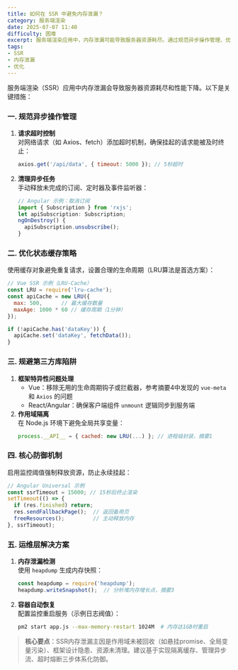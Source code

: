 ```yaml
---
title: 如何在 SSR 中避免内存泄漏？
category: 服务端渲染
date: 2025-07-07 11:40
difficulty: 困难
excerpt: 服务端渲染应用中，内存泄漏可能导致服务器资源耗尽。通过规范异步操作管理、优化缓存策略和使用监控工具，可以有效预防和处理内存泄漏问题。
tags:
- SSR
- 内存泄漏
- 优化
---
```

服务端渲染（SSR）应用中内存泄漏会导致服务器资源耗尽和性能下降。以下是关键措施：

### 一. 规范异步操作管理

1. **请求超时控制**  
   对网络请求（如 Axios、fetch）添加超时机制，确保挂起的请求能被及时终止：
   ```javascript
   axios.get('/api/data', { timeout: 5000 }); // 5秒超时
   ```
2. **清理异步任务**  
   手动释放未完成的订阅、定时器及事件监听器：
   ```javascript
   // Angular 示例：取消订阅
   import { Subscription } from 'rxjs';
   let apiSubscription: Subscription;
   ngOnDestroy() {
     apiSubscription.unsubscribe();
   }
   ```

### 二. 优化状态缓存策略

使用缓存对象避免重复请求，设置合理的生命周期（LRU算法是首选方案）：
```javascript
// Vue SSR 示例（LRU-Cache）
const LRU = require('lru-cache');
const apiCache = new LRU({
  max: 500,      // 最大缓存数量
  maxAge: 1000 * 60 // 缓存周期（1分钟）
});

if (!apiCache.has('dataKey')) {
  apiCache.set('dataKey', fetchData());
}
```

### 三. 规避第三方库陷阱

1. **框架特异性问题处理**  
   - Vue：移除无用的生命周期钩子或拦截器，参考摘要4中发现的 `vue-meta` 和 `Axios` 的问题
   - React/Angular：确保客户端组件 `unmount` 逻辑同步到服务端
2. **作用域隔离**  
   在 Node.js 环境下避免全局共享变量：
   ```javascript
   process.__API__ = { cached: new LRU(...) }; // 进程级封装，摘要1
   ```

### 四. 核心防御机制

启用监控阈值强制释放资源，防止永续挂起：
```javascript
// Angular Universal 示例
const ssrTimeout = 15000; // 15秒后终止渲染
setTimeout(() => {
  if (res.finished) return;
  res.sendFallbackPage();  // 返回备用页
  freeResources();         // 主动释放内存
}, ssrTimeout);
```

### 五. 运维层解决方案

1. **内存泄漏检测**  
   使用 `heapdump` 生成内存快照：
   ```javascript
   const heapdump = require('heapdump');
   heapdump.writeSnapshot();  // 分析堆内存增长点，摘要3
   ```
2. **容器自动恢复**  
   配置监控重启服务（示例日志阀值）：
   ```bash
   pm2 start app.js --max-memory-restart 1024M  # 内存达1GB时重启
   ```

> **核心要点**：SSR内存泄漏主因是作用域未被回收（如悬挂promise、全局变量污染）、框架设计隐患、资源未清理。建议基于实现隔离缓存、管理异步流、超时熔断三步体系化防御。
